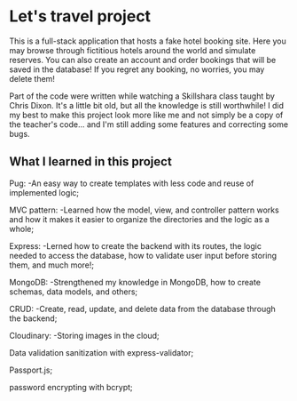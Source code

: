 # Let's travel project

This is a full-stack application that hosts a fake hotel booking site. Here you may browse through fictitious hotels around the world and simulate reserves. You can also create an account and order bookings that will be saved in the database! If you regret any booking, no worries, you may delete them!

Part of the code were written while watching a Skillshara class taught by Chris Dixon. It's a little bit old, but all the knowledge is still worthwhile!
I did my best to make this project look more like me and not simply be a copy of the teacher's code... and I'm still adding some features and correcting some bugs.

## What I learned in this project

Pug:
-An easy way to create templates with less code and reuse of implemented logic;

MVC pattern:
-Learned how the model, view, and controller pattern works and how it makes it easier to organize the directories and the logic as a whole;

Express:
-Lerned how to create the backend with its routes, the logic needed to access the database, how to validate user input before storing them, and much more!;

MongoDB:
-Strengthened my knowledge in MongoDB, how to create schemas, data models, and others;

CRUD:
-Create, read, update, and delete data from the database through the backend;

Cloudinary:
-Storing images in the cloud;

Data validation sanitization with express-validator;

Passport.js;

password encrypting with bcrypt;
